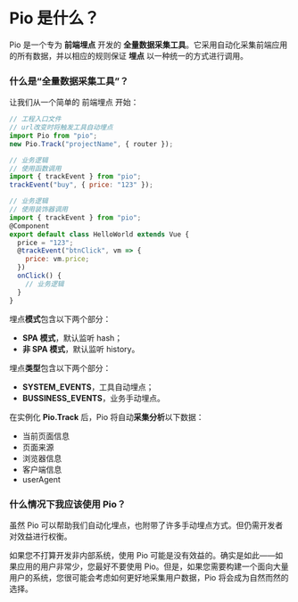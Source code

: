 # Pio 是什么？

Pio 是一个专为 **前端埋点** 开发的 **全量数据采集工具**。它采用自动化采集前端应用的所有数据，并以相应的规则保证 **埋点** 以一种统一的方式进行调用。

### 什么是“全量数据采集工具”？

让我们从一个简单的 前端埋点 开始：

```js
// 工程入口文件
// url改变时将触发工具自动埋点
import Pio from "pio";
new Pio.Track("projectName", { router });

// 业务逻辑
// 使用函数调用
import { trackEvent } from "pio";
trackEvent("buy", { price: "123" });

// 业务逻辑
// 使用装饰器调用
import { trackEvent } from "pio";
@Component
export default class HelloWorld extends Vue {
  price = "123";
  @trackEvent("btnClick", vm => {
    price: vm.price;
  })
  onClick() {
    // 业务逻辑
  }
}
```

埋点**模式**包含以下两个部分：

- **SPA 模式**，默认监听 hash；
- **非 SPA 模式**，默认监听 history。

埋点**类型**包含以下两个部分：

- **SYSTEM_EVENTS**，工具自动埋点；
- **BUSSINESS_EVENTS**，业务手动埋点。

在实例化 **Pio.Track** 后，Pio 将自动**采集分析**以下数据：

- 当前页面信息
- 页面来源
- 浏览器信息
- 客户端信息
- userAgent

### 什么情况下我应该使用 Pio？

虽然 Pio 可以帮助我们自动化埋点，也附带了许多手动埋点方式。但仍需开发者对效益进行权衡。

如果您不打算开发非内部系统，使用 Pio 可能是没有效益的。确实是如此——如果应用的用户非常少，您最好不要使用 Pio。但是，如果您需要构建一个面向大量用户的系统，您很可能会考虑如何更好地采集用户数据，Pio 将会成为自然而然的选择。
